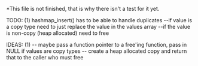 *This file is not finished, that is why there isn't a test for it yet.

TODO:  (1) hashmap_insert() has to be able to handle duplicates 
         --if value is a copy type need to just replace the value in the values array
         --if the value is non-copy (heap allocated) need to free
         
IDEAS: (1) -- maybe pass a function pointer to a free'ing function, pass in NULL if values are copy types
           -- create a heap allocated copy and return that to the caller who must free
           
